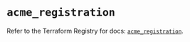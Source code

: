 # `acme_registration`

Refer to the Terraform Registry for docs: [`acme_registration`](https://registry.terraform.io/providers/vancluever/acme/2.19.1/docs/resources/registration).
